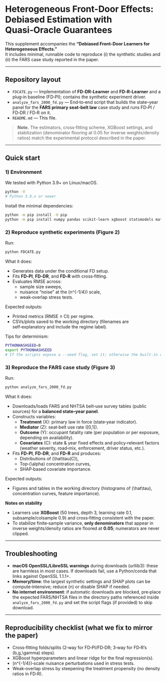 # Heterogeneous Front-Door Effects: Debiased Estimation with Quasi‑Oracle Guarantees

This supplement accompanies the  **“Debiased Front-Door Learners for Heterogeneous Effects.”**  
It includes minimal, runnable code to reproduce (i) the synthetic studies and (ii) the FARS case study reported in the paper.

---

## Repository layout

- `FDCATE.py` — Implementation of **FD‑DR‑Learner** and **FD‑R‑Learner** and a plug‑in baseline (FD‑PI); contains the synthetic experiment driver.
- `analyze_fars_2000_fd.py` — End‑to‑end script that builds the state–year panel for the **FARS primary seat‑belt law** case study and runs FD‑PI / FD‑DR / FD‑R on it.
- `README.md` — This file.

> **Note.** The estimators, cross‑fitting scheme, XGBoost settings, and stabilization (denominator flooring at 0.05 for inverse weights/density ratios) match the experimental protocol described in the paper.

---

## Quick start

### 1) Environment

We tested with Python 3.9+ on Linux/macOS.

```bash
python -V
# Python 3.9.x or newer
```

Install the minimal dependencies:

```bash
python -m pip install -U pip
python -m pip install numpy pandas scikit-learn xgboost statsmodels matplotlib shap
```

### 2) Reproduce synthetic experiments (Figure 2)

Run:
```bash
python FDCATE.py
```

What it does:
- Generates data under the conditional FD setup.
- Fits **FD‑PI**, **FD‑DR**, and **FD‑R** with cross‑fitting.
- Evaluates RMSE across:
  - sample size sweeps,
  - nuisance “noise” at the \(n^{-1/4}\) scale,
  - weak‑overlap stress tests.

Expected outputs:
- Printed metrics (RMSE ± CI) per regime.
- CSVs/plots saved to the working directory (filenames are self‑explanatory and include the regime label).

Tips for determinism:
```bash
PYTHONHASHSEED=0
export PYTHONHASHSEED
# If the scripts expose a --seed flag, set it; otherwise the built‑in defaults are used.
```

### 3) Reproduce the FARS case study (Figure 3)

Run:
```bash
python analyze_fars_2000_fd.py
```

What it does:
- Downloads/loads FARS and NHTSA belt‑use survey tables (public sources) for a **balanced state–year panel**.
- Constructs variables:
  - **Treatment** \(X\): primary law in force (state‑year indicator).
  - **Mediator** \(Z\): seat‑belt use rate \([0,1]\).
  - **Outcome** \(Y\): occupant fatality rate (per population or per exposure, depending on availability).
  - **Covariates** \(C\): state & year fixed effects and policy‑relevant factors (weather severity, road‑mix, enforcement, driver status, etc.).
- Fits **FD‑PI**, **FD‑DR**, and **FD‑R** and produces:
  - Distributions of \(\hat\tau(C)\),
  - Top‑\(\alpha\) concentration curves,
  - SHAP‑based covariate importance.

Expected outputs:
- Figures and tables in the working directory (histograms of \(\hat\tau\), concentration curves, feature importance).

**Notes on stability**
- Learners use **XGBoost** (50 trees, depth 3, learning rate 0.1, subsample/colsample 0.9) and cross‑fitting consistent with the paper.
- To stabilize finite‑sample variance, **only denominators** that appear in inverse weights/density ratios are floored at **0.05**; numerators are never clipped.

---

## Troubleshooting

- **macOS OpenSSL/LibreSSL warnings** during downloads (urllib3): these are harmless in most cases. If downloads fail, use a Python/conda that links against OpenSSL 1.1.1+.
- **Memory/time**: the largest synthetic settings and SHAP plots can be compute‑intensive; reduce \(n\) or disable SHAP if needed.
- **No internet environment**: if automatic downloads are blocked, pre‑place the expected FARS/NHTSA files in the directory paths referenced inside `analyze_fars_2000_fd.py` and set the script flags (if provided) to skip download.

---

## Reproducibility checklist (what we fix to mirror the paper)

- Cross‑fitting folds/splits (2‑way for FD‑PI/FD‑DR; 3‑way for FD‑R’s \(b,g,\gamma\) steps).
- XGBoost hyperparameters and linear ridge for the final regression(s).
- \(n^{-1/4}\)‑scale nuisance perturbations used in stress tests.
- Weak‑overlap stress by steepening the treatment propensity (no density ratios in FD‑R).

<!-- ---

## Citation

If you use this supplement, please cite the paper:

```bibtex
@inproceedings{anonymous2026fdcate,
  title={Heterogeneous Front-Door Effects: Debiased Estimation with Quasi-Oracle Guarantees},
  author={Anonymous},
  booktitle={International Conference on Learning Representations (ICLR)},
  year={2026}
}
``` -->
